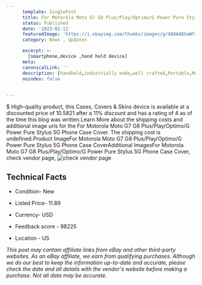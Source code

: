 ```yaml
---
      template: SinglePost
      title: For Motorola Moto G7 G8 Plus/Play/Optimo/G Power Pure Stylus 5G Phone Case Cover
      status: Published
      date: '2023-02-11'
      featuredImage: 'https://i.ebayimg.com/thumbs/images/g/480AAOSwWYJdcdVg/s-l225.jpg'
      category: News , Updates

      excerpt: >-
        [smartphone,device ,hand held device]
      meta:
      canonicalLink: ''
      description: [handheld,industrially made,well crafted,Portable,Mobile,Compact,Convenient,Lightweight,Maneuverable,Man-portable,Miniature,Carriable,Hand-held,Light,Holdable,Transportable,Mobile device,Pocket-sized,On-the-go,Wireless,Cordless,Compact size,Convenient size, smartphone,device ,hand held device]
      noindex: false

        
---
```

$
    High-quality product, this Cases, Covers & Skins device is available at a discounted price of 10.5821 after a 11% discount and has a rating of 4 as of the time this blog was written.Learn More about the shipping costs and additional image urls for the For Motorola Moto G7 G8 Plus/Play/Optimo/G Power Pure Stylus 5G Phone Case Cover. The shipping cost is undefined.Product ImageFor Motorola Moto G7 G8 Plus/Play/Optimo/G Power Pure Stylus 5G Phone Case CoverAdditional ImagesFor Motorola Moto G7 G8 Plus/Play/Optimo/G Power Pure Stylus 5G Phone Case Cover, check vendor page, ![check vendor page](https://origin-galleryplus.ebayimg.com/ws/web/372760144405_2_0_1/225x225.jpg,https://origin-galleryplus.ebayimg.com/ws/web/372760144405_3_0_1/225x225.jpg,https://origin-galleryplus.ebayimg.com/ws/web/372760144405_4_0_1/225x225.jpg,https://origin-galleryplus.ebayimg.com/ws/web/372760144405_5_0_1/225x225.jpg,https://origin-galleryplus.ebayimg.com/ws/web/372760144405_6_0_1/225x225.jpg,https://origin-galleryplus.ebayimg.com/ws/web/372760144405_7_0_1/225x225.jpg,https://origin-galleryplus.ebayimg.com/ws/web/372760144405_8_0_1/225x225.jpg,https://origin-galleryplus.ebayimg.com/ws/web/372760144405_9_0_1/225x225.jpg,https://origin-galleryplus.ebayimg.com/ws/web/372760144405_10_0_1/225x225.jpg,https://origin-galleryplus.ebayimg.com/ws/web/372760144405_11_0_1/225x225.jpg,https://origin-galleryplus.ebayimg.com/ws/web/372760144405_12_0_1/225x225.jpg)
    
    

 ## Technical Facts 



     
      

 - Condition- New 


      

 - Listed Price- 11.89 


      

 - Currency- USD 


      

 - Feedback score - 98225 


      

 - Location - US 


      
      

 *_This post may contain affiliate links from eBay and other third-party websites. As an eBay affiliate, we earn from qualifying purchases. Although we do our best to keep the information up-to-date and accurate, please check the date and all details with the vendor's website before making a purchase. Not all data may be accurate._*



    
    
    
    
    